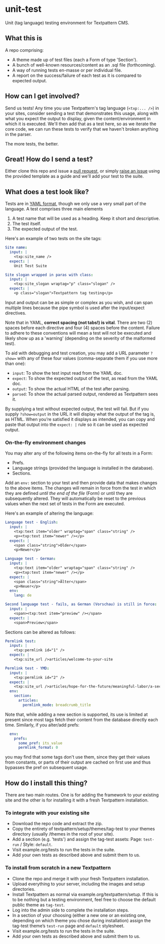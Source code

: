 # unit-test

Unit (tag language) testing environment for Textpattern CMS.

## What this is

A repo comprising:

* A theme made up of test files (each a Form of type 'Section').
* A bunch of well-known resources/content as an .sql file (forthcoming).
* A way of running tests en-masse or per individual file.
* A report on the success/failure of each test as it is compared to expected output.

## How can I get involved?

Send us tests! Any time you use Textpattern's tag language (`<txp:... />`) in your sites, consider sending a test that demonstrates this usage, along with what you expect the output to display, given the content/environment in which it is executed. We'll then add that as a test here, so as we iterate the core code, we can run these tests to verify that we haven't broken anything in the parser.

The more tests, the better.

## Great! How do I send a test?

Either clone this repo and issue a [pull request](https://github.com/textpattern/unit-test/pulls), or simply [raise an issue](https://github.com/textpattern/unit-test/issues) using the provided template as a guide and we'll add your test to the suite.

## What does a test look like?

Tests are in [YAML format](https://phoenixnap.com/blog/what-is-yaml-with-examples), though we only use a very small part of the language. A test comprises three main elements

1. A test name that will be used as a heading. Keep it short and descriptive.
2. The test itself.
3. The expected output of the test.

Here's an example of two tests on the site tags:

~~~ yaml
Site name:
  input: |
    <txp:site_name />
  expect: |
    Unit Test Suite

Site slogan wrapped in paras with class:
  input: |
    <txp:site_slogan wraptag="p" class="slogan" />
  expect: |
    <p class="slogan">Textpattern tag testing</p>
~~~

Input and output can be as simple or complex as you wish, and can span multiple lines because the pipe symbol is used after the input/expect directives.

Note that in YAML, **correct spacing (not tabs!) is vital**. There are two (2) spaces before each directive and four (4) spaces before the content. Failure to adhere to these conventions will mean a test will not be executed and likely show up as a 'warning' (depending on the severity of the malformed test).

To aid with debugging and test creation, you may add a URL parameter `?show=` with any of these four values (comma-separate them if you use more than one):

* `input`: To show the test input read from the YAML doc.
* `expect`: To show the expected output of the test, as read from the YAML doc.
* `output`: To show the actual HTML of the test after parsing.
* `parsed`: To show the actual parsed output, rendered as Textpattern sees it.

By supplying a test without expected output, the test will fail. But if you supply `?show=output` in the URL it will display what the output of the tag is, as HTML. When you’re satisfied it displays as intended, you can copy and paste that output into the `expect: |` rule so it can be used as expected output.

### On-the-fly environment changes

You may alter any of the following items on-the-fly for all tests in a Form:

* Prefs.
* Language strings (provided the language is installed in the database).
* Sections.

Add an `env:` section to your test and then provide data that makes changes to the above items. The changes will remain in force from the test in which they are defined _until the end of the file_ (Form) or until they are subsequently altered. They will automatically be reset to the previous values when the next set of tests in the Form are executed.

Here's an example of altering the language:

~~~ yaml
Language test - English:
  input: |
    <txp:text item="older" wraptag="span" class="string" />
    <p><txp:text item="newer" /></p>
  expect: |
    <span class="string">Older</span>
    <p>Newer</p>

Language test - German:
  input: |
    <txp:text item="older" wraptag="span" class="string" />
    <p><txp:text item="newer" /></p>
  expect: |
    <span class="string">Älter</span>
    <p>Neuer</p>
  env:
    lang: de

Second language test - fails, as German (Vorschau) is still in force:
  input: |
    <span><txp:text item="preview" /></span>
  expect: |
    <span>Preview</span>
~~~

Sections can be altered as follows:

~~~ yaml
Permlink test:
  input: |
    <txp:permlink id="1" />
  expect: |
    <txp:site_url />articles/welcome-to-your-site

Permlink test - YMD:
  input: |
    <txp:permlink id="2" />
  expect: |
    <txp:site_url />articles/hope-for-the-future/meaningful-labor/a-second-exciting-article
  env:
    section:
      articles:
        permlink_mode: breadcrumb_title
~~~

Note that, while adding a new section is supported, its use is limited at present since most tags fetch their content from the database directly each time. Similarly, if you alter/add prefs:

~~~ yaml
  env:
    prefs:
      some_pref: its_value
      permlink_format: 0
~~~

you may find that some tags don't use them, since they get their values from constants, or parts of their output are cached on first use and thus bypasses the pref on subsequent usage.

## How do I install this thing?

There are two main routes. One is for adding the framework to your existing site and the other is for installing it with a fresh Textpattern installation.

### To integrate with your existing site

* Download the repo code and extract the zip.
* Copy the entirety of textpattern/setup/themes/tag-test to your themes directory (usually /themes in the root of your site).
* Add a section (e.g. 'tests') and assign the tag-test assets: Page: `test-run` / Style: `default`.
* Visit example.org/tests to run the tests in the suite.
* Add your own tests as described above and submit them to us.

### To install from scratch in a new Textpattern

* Clone the repo and merge it with your fresh Textpattern installation.
* Upload everything to your server, including the images and setup directories.
* Install Textpattern as normal via example.org/textpattern/setup. If this is to be nothing but a testing environment, feel free to choose the default public theme as `tag-test`.
* Log into the admin side to complete the installation steps.
* In a section of your choosing (either a new one or an existing one, depending on which theme you chose during installation) assign the tag-test theme’s `test-run` page and `default` stylesheet.
* Visit example.org/tests to run the tests in the suite.
* Add your own tests as described above and submit them to us.
